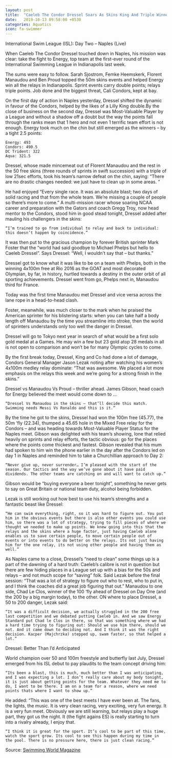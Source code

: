 ```yaml
---
layout: post
title:  "Caeleb The Condor Dressel Soars As Skins King And Triple Winner But Energy Take Tight Match By 2.5 Points"
date:   2019-10-13 09:58:00 +0530
categories: Aquatics
icon: fa-swimmer
---
```


International Swim League (ISL): Day Two – Naples (Live)

When Caeleb The Condor Dressel touched down in Naples, his mission was clear: take the fight to Energy, top team at the first-ever round of the International Swimming League in Indianapolis last week.

The sums were easy to follow. Sarah Sjostrom, Femke Heemskerk, Florent Manaudou and Ben Proud topped the 50m skins events and helped Energy win all the relays in Indianapolis. Sprint events carry double points; relays triple points. Job done and the biggest threat, Cali Condors, kept at bay.

On the first day of action in Naples yesterday, Dressel shifted the dynamic in favour of the Condors, helped by the likes of a Lilly King double.By the close of business on the second day, Dressel was Most-Valuable Player by a League and without a shadow off a doubt but the way the points fall through the ranks mean that 1 hero and not even 1 terrific team effort is not enough. Energy took much on the chin but still emerged as the winners – by a tight 2.5 points:

    Energy: 493
    Condors: 490.5
    DC Trident: 322
    Aqua: 321.5

Dressel, whose made mincemeat out of Florent Manaudou and the rest in the 50 free skins (three rounds of sprints in swift succession) with a triple of low 21sec efforts,  took his team’s narrow defeat on the chin, saying: “There are no drastic changes needed: we just have to clean up in some areas. ”

He had enjoyed “Every single race. It was an absolute blast; two days of solid racing and that from the whole team. We’re missing a couple of people so there’s more to come.” A multi-mission racer whose soaring NCAA career and preparation with the Gators and coach Gregg Troy, now head mentor to the Condors, stood him in good stead tonight, Dressel added after mauling his challengers in the skins:

    “I’m trained to go from individual to relay and back to individual: this doesn’t happen by coincidence.”

It was then put to the gracious champion by forever British sprinter Mark Foster that the “world had said goodbye to Michael Phelps but hello to Caeleb Dressel”. Says Dressel: “Well, I wouldn’t say that – but thanks.”

Dressel got to know what it was like to be on a team with Phelps, both in the winning 4x100m free at Rio 2016 as the GOAT and most decorated Olympian, by far, in history, hurtled towards  a destiny in the outer orbit of all sporting achievements. Dressel went from go, Phelps next in, Manaudou third for France.

Today was the first time Manaudou met Dressel and vice versa across the lane rope in a head-to-head clash.

Foster, meanwhile, was much closer to the mark when he praised the American sprinter for his blistering starts: when you can take half a body length off Manaudou by the time you streamline into stroke, then the world of sprinters understands only too well the danger in Dressel.

Dressel will go to Tokyo next year in search of what would be a first solo gold medal at a Games. He may win a few but 23 gold atop 28 medals in all is not open to comparison and won’t be for many Olympic cycles to come.

By the first break today, Dressel, King and Co had done a lot of damage, Condors General Manager  Jason Lezak noting after watching his women’s 4x100m medley relay dominate: “That was awesome. We placed a lot more emphasis on the relays this week and we’re going for a strong finish in the skins.”

Dressel vs Manaudou Vs Proud – thriller ahead. James Gibson, head coach for Energy believed the meet would come down to …

    “Dressel Vs Manaudou in the skins – that’ll decide this match. Swimming needs Messi Vs Ronaldo and this is it.”

By the time he got to the skins, Dressel had won the 100m free (45.77), the 50m ‘fly (22.34), thumped a 45.65 hole in the Mixed Free relay for the Condors – and was heading towards Most-Valuable Player Status for the Naples meet.
Gibson was delighted with his team’s showing, Ione that relied heavily on sprints and relay efforts, the tactic obvious: go for the places where the points come thickest and fastest. Gibson revealed that his mum had spoken to him win the phone earlier in the day after the Condors led on day 1 in Naples and reminded him to take a Churchillian approach to Day 2:

    “Never give up, never surrender… I’m pleased with the start of the season. Our tactics and the way we’ve gone about it have paid dividends. The other teams are catching on and will want to catch up.”

Gibson would be “buying everyone a beer tonight”, something he never gets to say on Great Britain or national team duty, alcohol being forbidden.

Lezak is still working out how best to use his team’s strengths and a fantastic beast like Dressel:

    “He can swim everything, right, so it was hard to figure out. You put him in the obvious events but there is also other events you could use him, so there was a lot of strategy, trying to fill pieces of where we thought we needed to make up points. We knew going into this that the relays and the skins where a huge factor, just having Caeleb alone enables us to save certain people, to move certain people out of events or into events to do better on the relays. Its not just having him for the one relay, its not using other people and having them as well.”
As Naples came to a close, Dressel’s “need to clean” some things up is a part of the dawning of a hard truth: Caeleb’s calibre is not in question but there are few hiding places in a League set up with a bias for the 50s and relays – and not much scope for “saving” folk.
Said Lezak before the final session: “That was a lot of strategy to figure out who to rest, who to put in, and I think the coaches did a great job figuring that out.”
Manaudou to one side, Chad Le Clos, winner of the 100 ‘fly ahead of Dressel on Day One (and the 200 by a big margin today), to the other. ON where to place Dressel, a 50 to 200 danger, Lezak said:

    “It was a difficult decision, we actually struggled in the 200 free last competition and we debated putting Caeleb in. And we saw Energy Standard put Chad le Clos in there, so that was something where we had a hard time trying to figuring out: Should we use him there, should we not. And it came down to deciding not. And I think it was the right decision. Kacper (Majchrzka) stepped up, swam faster, so that helped a lot.”

Dressel: Better Than I’d Anticipated

World champion over 50 and 100m freestyle and butterfly last July, Dressel emerged from his ISL debut to pay plaudits to the team concept driving him:

    “Its been a blast, this is much, much better than I was anticipating, and I was expecting a lot. I don’t really care about my body tonight, it is just about getting points for the team. Whatever they need me to do, I want to be there. I am on a team for a reason, where we need points thats where I want to show up.”

He added: “This was one of the best meets I have ever been at. The fans, the lights, the music. It is very clean racing, very exciting, very fun energy. It is a very fun meet. Obviously we are still learning, but relays play a huge part, they got us the night. It (the fight agains ES) is really starting to turn into a rivalry already, I enjoy that.

    “I think it is great for the sport. It’s cool to be part of this time, watch the sport grow. Its cool to see this happen during my time in the pool. There is no pressure here, there is just clean racing.”

Source: [Swimming World Magazine](https://www.swimmingworldmagazine.com/news/caeleb-the-condor-dressel-soars-as-skins-king-and-triple-winner-but-energy-take-tight-match-by-2-5-points)
